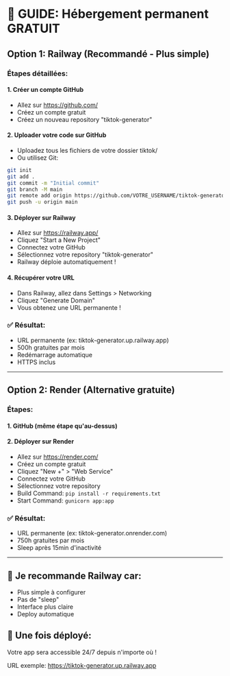 # 🚀 GUIDE: Hébergement permanent GRATUIT

## Option 1: Railway (Recommandé - Plus simple)

### Étapes détaillées:

#### 1. Créer un compte GitHub
- Allez sur https://github.com/
- Créez un compte gratuit
- Créez un nouveau repository "tiktok-generator"

#### 2. Uploader votre code sur GitHub
- Uploadez tous les fichiers de votre dossier tiktok/
- Ou utilisez Git:
```bash
git init
git add .
git commit -m "Initial commit"
git branch -M main
git remote add origin https://github.com/VOTRE_USERNAME/tiktok-generator.git
git push -u origin main
```

#### 3. Déployer sur Railway
- Allez sur https://railway.app/
- Cliquez "Start a New Project"
- Connectez votre GitHub
- Sélectionnez votre repository "tiktok-generator"
- Railway déploie automatiquement !

#### 4. Récupérer votre URL
- Dans Railway, allez dans Settings > Networking
- Cliquez "Generate Domain"
- Vous obtenez une URL permanente !

### ✅ Résultat:
- URL permanente (ex: tiktok-generator.up.railway.app)
- 500h gratuites par mois
- Redémarrage automatique
- HTTPS inclus

---

## Option 2: Render (Alternative gratuite)

### Étapes:

#### 1. GitHub (même étape qu'au-dessus)

#### 2. Déployer sur Render
- Allez sur https://render.com/
- Créez un compte gratuit
- Cliquez "New +" > "Web Service"
- Connectez votre GitHub
- Sélectionnez votre repository
- Build Command: `pip install -r requirements.txt`
- Start Command: `gunicorn app:app`

### ✅ Résultat:
- URL permanente (ex: tiktok-generator.onrender.com)
- 750h gratuites par mois
- Sleep après 15min d'inactivité

---

## 🎯 Je recommande Railway car:
- Plus simple à configurer
- Pas de "sleep"
- Interface plus claire
- Deploy automatique

## 📱 Une fois déployé:
Votre app sera accessible 24/7 depuis n'importe où !

URL exemple: https://tiktok-generator.up.railway.app
